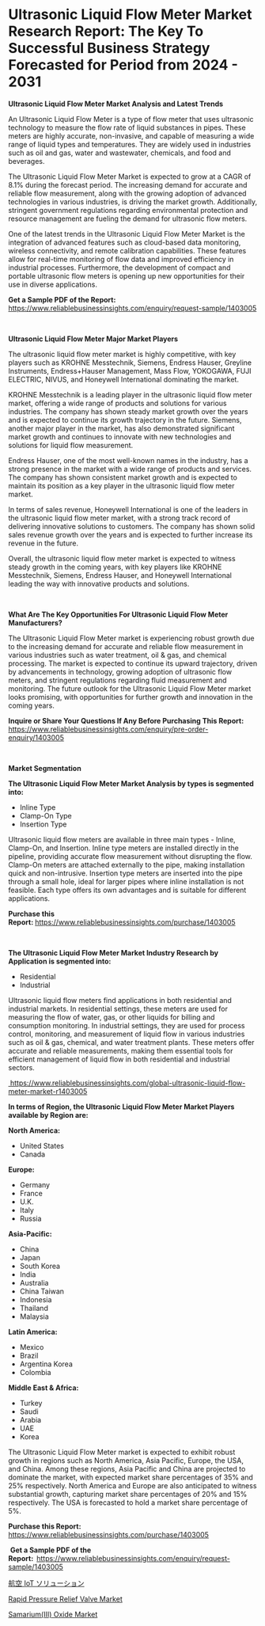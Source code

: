 <p><h1>Ultrasonic Liquid Flow Meter Market Research Report: The Key To Successful Business Strategy Forecasted for Period from 2024 - 2031</h1></p><p><strong>Ultrasonic Liquid Flow Meter Market Analysis and Latest Trends</strong></p>
<p><p>An Ultrasonic Liquid Flow Meter is a type of flow meter that uses ultrasonic technology to measure the flow rate of liquid substances in pipes. These meters are highly accurate, non-invasive, and capable of measuring a wide range of liquid types and temperatures. They are widely used in industries such as oil and gas, water and wastewater, chemicals, and food and beverages.</p><p>The Ultrasonic Liquid Flow Meter Market is expected to grow at a CAGR of 8.1% during the forecast period. The increasing demand for accurate and reliable flow measurement, along with the growing adoption of advanced technologies in various industries, is driving the market growth. Additionally, stringent government regulations regarding environmental protection and resource management are fueling the demand for ultrasonic flow meters.</p><p>One of the latest trends in the Ultrasonic Liquid Flow Meter Market is the integration of advanced features such as cloud-based data monitoring, wireless connectivity, and remote calibration capabilities. These features allow for real-time monitoring of flow data and improved efficiency in industrial processes. Furthermore, the development of compact and portable ultrasonic flow meters is opening up new opportunities for their use in diverse applications.</p></p>
<p><strong>Get a Sample PDF of the Report:&nbsp;</strong> <a href="https://www.reliablebusinessinsights.com/enquiry/request-sample/1403005">https://www.reliablebusinessinsights.com/enquiry/request-sample/1403005</a></p>
<p>&nbsp;</p>
<p><strong>Ultrasonic Liquid Flow Meter Major Market Players</strong></p>
<p><p>The ultrasonic liquid flow meter market is highly competitive, with key players such as KROHNE Messtechnik, Siemens, Endress Hauser, Greyline Instruments, Endress+Hauser Management, Mass Flow, YOKOGAWA, FUJI ELECTRIC, NIVUS, and Honeywell International dominating the market.</p><p>KROHNE Messtechnik is a leading player in the ultrasonic liquid flow meter market, offering a wide range of products and solutions for various industries. The company has shown steady market growth over the years and is expected to continue its growth trajectory in the future. Siemens, another major player in the market, has also demonstrated significant market growth and continues to innovate with new technologies and solutions for liquid flow measurement.</p><p>Endress Hauser, one of the most well-known names in the industry, has a strong presence in the market with a wide range of products and services. The company has shown consistent market growth and is expected to maintain its position as a key player in the ultrasonic liquid flow meter market.</p><p>In terms of sales revenue, Honeywell International is one of the leaders in the ultrasonic liquid flow meter market, with a strong track record of delivering innovative solutions to customers. The company has shown solid sales revenue growth over the years and is expected to further increase its revenue in the future.</p><p>Overall, the ultrasonic liquid flow meter market is expected to witness steady growth in the coming years, with key players like KROHNE Messtechnik, Siemens, Endress Hauser, and Honeywell International leading the way with innovative products and solutions.</p></p>
<p>&nbsp;</p>
<p><strong>What Are The Key Opportunities For Ultrasonic Liquid Flow Meter Manufacturers?</strong></p>
<p><p>The Ultrasonic Liquid Flow Meter market is experiencing robust growth due to the increasing demand for accurate and reliable flow measurement in various industries such as water treatment, oil & gas, and chemical processing. The market is expected to continue its upward trajectory, driven by advancements in technology, growing adoption of ultrasonic flow meters, and stringent regulations regarding fluid measurement and monitoring. The future outlook for the Ultrasonic Liquid Flow Meter market looks promising, with opportunities for further growth and innovation in the coming years.</p></p>
<p><strong>Inquire or Share Your Questions If Any Before Purchasing This Report:</strong> <a href="https://www.reliablebusinessinsights.com/enquiry/pre-order-enquiry/1403005">https://www.reliablebusinessinsights.com/enquiry/pre-order-enquiry/1403005</a></p>
<p>&nbsp;</p>
<p><strong>Market Segmentation</strong></p>
<p><strong>The Ultrasonic Liquid Flow Meter Market Analysis by types is segmented into:</strong></p>
<p><ul><li>Inline Type</li><li>Clamp-On Type</li><li>Insertion Type</li></ul></p>
<p><p>Ultrasonic liquid flow meters are available in three main types - Inline, Clamp-On, and Insertion. Inline type meters are installed directly in the pipeline, providing accurate flow measurement without disrupting the flow. Clamp-On meters are attached externally to the pipe, making installation quick and non-intrusive. Insertion type meters are inserted into the pipe through a small hole, ideal for larger pipes where inline installation is not feasible. Each type offers its own advantages and is suitable for different applications.</p></p>
<p><strong>Purchase this Report:&nbsp;</strong><a href="https://www.reliablebusinessinsights.com/purchase/1403005">https://www.reliablebusinessinsights.com/purchase/1403005</a></p>
<p>&nbsp;</p>
<p><strong>The Ultrasonic Liquid Flow Meter Market Industry Research by Application is segmented into:</strong></p>
<p><ul><li>Residential</li><li>Industrial</li></ul></p>
<p><p>Ultrasonic liquid flow meters find applications in both residential and industrial markets. In residential settings, these meters are used for measuring the flow of water, gas, or other liquids for billing and consumption monitoring. In industrial settings, they are used for process control, monitoring, and measurement of liquid flow in various industries such as oil & gas, chemical, and water treatment plants. These meters offer accurate and reliable measurements, making them essential tools for efficient management of liquid flow in both residential and industrial sectors.</p></p>
<p><a href="https://www.reliablebusinessinsights.com/global-ultrasonic-liquid-flow-meter-market-r1403005">&nbsp;https://www.reliablebusinessinsights.com/global-ultrasonic-liquid-flow-meter-market-r1403005</a></p>
<p><strong>In terms of Region, the Ultrasonic Liquid Flow Meter Market Players available by Region are:</strong></p>
<p>
    <p> <strong> North America: </strong>
        <ul>
            <li>United States</li>
            <li>Canada</li>
        </ul>
        </p> 
    <p> <strong> Europe: </strong>
        <ul>
            <li>Germany</li>
            <li>France</li>
            <li>U.K.</li>
            <li>Italy</li>
            <li>Russia</li>
        </ul>
        </p> 
    <p> <strong> Asia-Pacific: </strong>
        <ul>
            <li>China</li>
            <li>Japan</li>
            <li>South Korea</li>
            <li>India</li>
            <li>Australia</li>
            <li>China Taiwan</li>
            <li>Indonesia</li>
            <li>Thailand</li>
            <li>Malaysia</li>
        </ul>
        </p> 
    <p> <strong> Latin America: </strong>
        <ul>
            <li>Mexico</li>
            <li>Brazil</li>
            <li>Argentina Korea</li>
            <li>Colombia</li>
        </ul>
        </p> 
    <p> <strong> Middle East & Africa: </strong>
        <ul>
            <li>Turkey</li>
            <li>Saudi</li>
            <li>Arabia</li>
            <li>UAE</li>
            <li>Korea</li>
        </ul>
    </p>
    </p>
<p><p>The Ultrasonic Liquid Flow Meter market is expected to exhibit robust growth in regions such as North America, Asia Pacific, Europe, the USA, and China. Among these regions, Asia Pacific and China are projected to dominate the market, with expected market share percentages of 35% and 25% respectively. North America and Europe are also anticipated to witness substantial growth, capturing market share percentages of 20% and 15% respectively. The USA is forecasted to hold a market share percentage of 5%.</p></p>
<p><strong>Purchase this Report: </strong><a href="https://www.reliablebusinessinsights.com/purchase/1403005">https://www.reliablebusinessinsights.com/purchase/1403005</a></p>
<p>&nbsp;<strong>Get a Sample PDF of the Report:&nbsp;&nbsp;</strong><a href="https://www.reliablebusinessinsights.com/enquiry/request-sample/1403005">https://www.reliablebusinessinsights.com/enquiry/request-sample/1403005</a></p>
<p><strong></strong></p>
<p><p><a href="https://github.com/Fatimaklein1/Market-Research-Report-List-1/blob/main/3330406114200.md">航空 IoT ソリューション</a></p><p><a href="https://www.linkedin.com/pulse/rapid-pressure-relief-valve-market-size-outlook-forecast-2024-0o1be">Rapid Pressure Relief Valve Market</a></p><p><a href="https://www.linkedin.com/pulse/samariumiii-oxide-market-furnish-information-size-share-3ul4e">Samarium(III) Oxide Market</a></p></p>